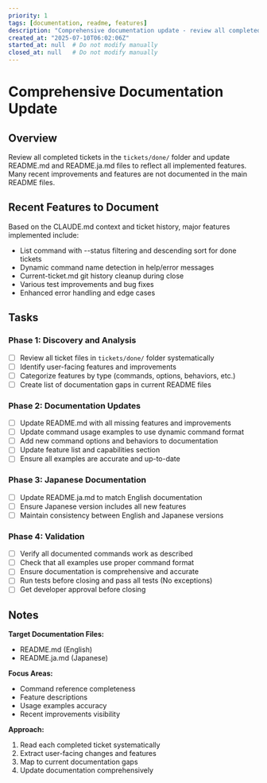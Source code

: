 ```yaml
---
priority: 1
tags: [documentation, readme, features]
description: "Comprehensive documentation update - review all completed tickets and update README files"
created_at: "2025-07-10T06:02:06Z"
started_at: null  # Do not modify manually
closed_at: null   # Do not modify manually
---
```


# Comprehensive Documentation Update

## Overview

Review all completed tickets in the `tickets/done/` folder and update README.md and README.ja.md files to reflect all implemented features. Many recent improvements and features are not documented in the main README files.

## Recent Features to Document

Based on the CLAUDE.md context and ticket history, major features implemented include:
- List command with --status filtering and descending sort for done tickets
- Dynamic command name detection in help/error messages  
- Current-ticket.md git history cleanup during close
- Various test improvements and bug fixes
- Enhanced error handling and edge cases

## Tasks

### Phase 1: Discovery and Analysis
- [ ] Review all ticket files in `tickets/done/` folder systematically
- [ ] Identify user-facing features and improvements
- [ ] Categorize features by type (commands, options, behaviors, etc.)
- [ ] Create list of documentation gaps in current README files

### Phase 2: Documentation Updates
- [ ] Update README.md with all missing features and improvements
- [ ] Update command usage examples to use dynamic command format
- [ ] Add new command options and behaviors to documentation
- [ ] Update feature list and capabilities section
- [ ] Ensure all examples are accurate and up-to-date

### Phase 3: Japanese Documentation
- [ ] Update README.ja.md to match English documentation
- [ ] Ensure Japanese version includes all new features
- [ ] Maintain consistency between English and Japanese versions

### Phase 4: Validation
- [ ] Verify all documented commands work as described
- [ ] Check that all examples use proper command format
- [ ] Ensure documentation is comprehensive and accurate
- [ ] Run tests before closing and pass all tests (No exceptions)
- [ ] Get developer approval before closing

## Notes

**Target Documentation Files:**
- README.md (English)
- README.ja.md (Japanese)

**Focus Areas:**
- Command reference completeness
- Feature descriptions
- Usage examples accuracy
- Recent improvements visibility

**Approach:**
1. Read each completed ticket systematically
2. Extract user-facing changes and features
3. Map to current documentation gaps
4. Update documentation comprehensively